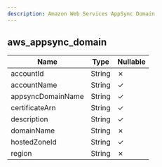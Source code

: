 ```yaml
---
description: Amazon Web Services AppSync Domain
---
```

aws_appsync_domain
------------------

| **Name**          | **Type** | **Nullable** |
| ----------------- | -------- | ------------ |
| accountId         | String   | &cross;      |
| accountName       | String   | &check;      |
| appsyncDomainName | String   | &check;      |
| certificateArn    | String   | &check;      |
| description       | String   | &check;      |
| domainName        | String   | &cross;      |
| hostedZoneId      | String   | &check;      |
| region            | String   | &cross;      |
